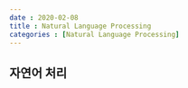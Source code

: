 ```yaml
---
date : 2020-02-08
title : Natural Language Processing
categories : [Natural Language Processing]
---
```


## 자연어 처리